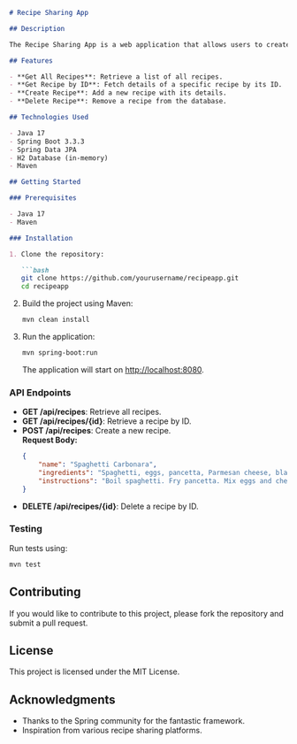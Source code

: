 
```markdown
# Recipe Sharing App

## Description

The Recipe Sharing App is a web application that allows users to create, view, and delete recipes. It is built using Spring Boot, providing a RESTful API for managing recipes.

## Features

- **Get All Recipes**: Retrieve a list of all recipes.
- **Get Recipe by ID**: Fetch details of a specific recipe by its ID.
- **Create Recipe**: Add a new recipe with its details.
- **Delete Recipe**: Remove a recipe from the database.

## Technologies Used

- Java 17
- Spring Boot 3.3.3
- Spring Data JPA
- H2 Database (in-memory)
- Maven

## Getting Started

### Prerequisites

- Java 17
- Maven

### Installation

1. Clone the repository:

   ```bash
   git clone https://github.com/yourusername/recipeapp.git
   cd recipeapp
   ```

2. Build the project using Maven:

   ```bash
   mvn clean install
   ```

3. Run the application:

   ```bash
   mvn spring-boot:run
   ```

   The application will start on [http://localhost:8080](http://localhost:8080).

### API Endpoints

- **GET /api/recipes**: Retrieve all recipes.
- **GET /api/recipes/{id}**: Retrieve a recipe by ID.
- **POST /api/recipes**: Create a new recipe.  
  **Request Body:**
  ```json
  {
      "name": "Spaghetti Carbonara",
      "ingredients": "Spaghetti, eggs, pancetta, Parmesan cheese, black pepper",
      "instructions": "Boil spaghetti. Fry pancetta. Mix eggs and cheese. Combine all."
  }
  ```
- **DELETE /api/recipes/{id}**: Delete a recipe by ID.

### Testing

Run tests using:

```bash
mvn test
```

## Contributing

If you would like to contribute to this project, please fork the repository and submit a pull request.

## License

This project is licensed under the MIT License.

## Acknowledgments

- Thanks to the Spring community for the fantastic framework.
- Inspiration from various recipe sharing platforms.

```

